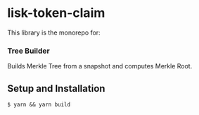# lisk-token-claim

This library is the monorepo for:

### Tree Builder

Builds Merkle Tree from a snapshot and computes Merkle Root.

## Setup and Installation

```
$ yarn && yarn build
```

